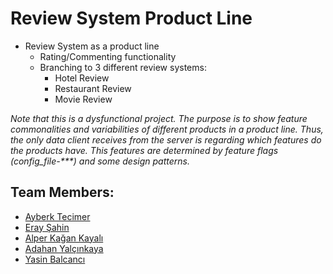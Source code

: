 # Review System Product Line

* Review System as a product line
  * Rating/Commenting functionality       
  * Branching to 3 different review systems:
    * Hotel Review
    * Restaurant Review
    * Movie Review
<em>
Note that this is a dysfunctional project. The purpose is to show feature commonalities and variabilities
of different products in a product line. Thus, the only data client receives from the server is regarding
which features do the products have. This features are determined by feature flags (config_file-***) and
some design patterns.
</em>

## Team Members:

- [Ayberk Tecimer](https://github.com/ayberktecimer)
- [Eray Şahin](https://github.com/eraysahin)
- [Alper Kağan Kayalı](https://github.com/alperkagankayali)
- [Adahan Yalçınkaya](https://github.com/adahan96)
- [Yasin Balcancı](https://github.com/ybalcanci)
